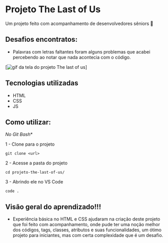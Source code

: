 # Projeto The Last of Us

Um projeto feito com acompanhamento de desenvolvedores sêniors 🎯

## Desafios encontratos:

- Palavras com letras faltantes foram alguns problemas que acabei percebendo ao notar que nada acontecia com o código.

[<img src="./projeto-the-last-of-us.gif" alt="gif da tela do projeto The last of us">]

## Tecnologias utilizadas

- HTML
- CSS
- JS

## Como utilizar:

*No Git Bash**

1 - Clone para o projeto
```
git clone <url>
```

2 - Acesse a pasta do projeto
```
cd projeto-the-last-of-us/
```
3 - Abrindo ele no VS Code
```
code .
```

## Visão geral do aprendizado!!!

- Experiência básica no HTML e CSS ajudaram na criação deste projeto que foi feito com acompanhamento, onde pude ter uma noção melhor dos códigos, tags, classes, atributos e suas funcionalidades, um ótimo projeto para iniciantes, mas com certa complexidade que é um desafio.
